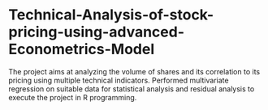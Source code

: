 # Technical-Analysis-of-stock-pricing-using-advanced-Econometrics-Model
The project aims at analyzing the volume of shares and its correlation to its pricing using multiple technical indicators. Performed multivariate regression on suitable data for statistical analysis and residual analysis to execute the project in R programming.
